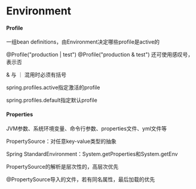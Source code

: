 # Environment

#### Profile

一组bean definitions，由Environment决定哪些profile是active的

@Profile("production | test")   @Profile("production & test")    还可使用感叹号，表示否

& 与 ｜ 混用时必须有括号

spring.profiles.active指定激活的profile

spring.profiles.default指定默认profile

#### Properties

JVM参数、系统环境变量、命令行参数、properties文件、yml文件等

PropertySource：对任意key-value类型的抽象

Spring StandardEnvironment：System.getProperties和System.getEnv

PropertySource的解析是层次性的，高层次优先

@PropertySource导入的文件，若有同名属性，最后加载的优先